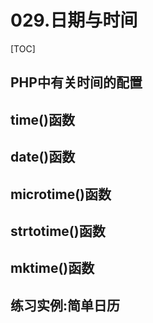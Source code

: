 # 029.日期与时间
[TOC]

## PHP中有关时间的配置


## time()函数


## date()函数


## microtime()函数


## strtotime()函数


## mktime()函数


## 练习实例:简单日历


